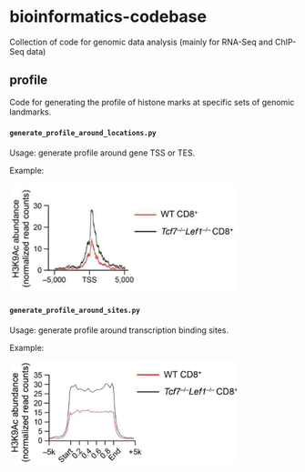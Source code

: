 # bioinformatics-codebase
Collection of code for genomic data analysis (mainly for RNA-Seq and ChIP-Seq data)
## profile
Code for generating the profile of histone marks at specific sets of genomic landmarks.

#### `generate_profile_around_locations.py`

Usage: generate profile around gene TSS or TES.

Example:

<img src="examples/profile-1.png" width="400">


#### `generate_profile_around_sites.py`

Usage: generate profile around transcription binding sites.

Example:

<img src="examples/profile-2.png" width="400">
